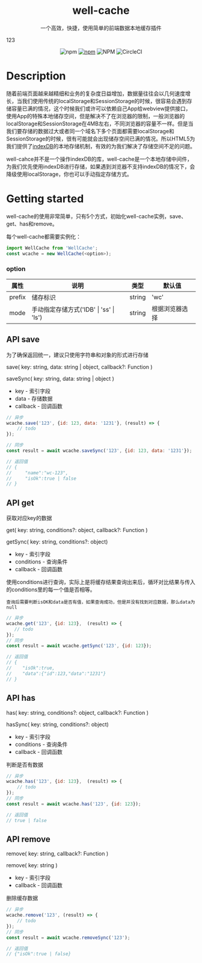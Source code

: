 <h1 align="center">well-cache</h1>
<p align="center">一个高效，快捷，使用简单的前端数据本地缓存插件</p>
123
<p align='center'>
<img alt="npm" src="https://img.shields.io/npm/v/well-cache">
<a href="https://www.npmjs.com/package/well-cache" target="_blank"><img alt="npm" src="https://img.shields.io/npm/dm/well-cache?label=download"></a>
<img alt="NPM" src="https://img.shields.io/npm/l/well-cache">
<img alt="CircleCI" src="https://img.shields.io/circleci/build/github/Ncnbb/well-cache/master">
</p>

# Description

随着前端页面越来越精细和业务的复杂度日益增加，数据量往往会以几何速度增长，当我们使用传统的localStorage和SessionStorage的时候，很容易会遇到存储容量已满的情况，这个时候我们或许可以依赖自己App给webview提供接口，使用App的特殊本地储存空间，但是解决不了在浏览器的限制，一般浏览器的localStorage和SessionStorage在4MB左右，不同浏览器的容量不一样。但是当我们要存储的数据过大或者同一个域名下多个页面都需要localStorage和SessionStorage的时候，很有可能就会出现储存空间已满的情况。所以HTML5为我们提供了[indexDB](https://developer.mozilla.org/zh-CN/docs/Web/API/IndexedDB_API)的本地存储机制，有效的为我们解决了存储空间不足的问题。

well-cahce并不是一个操作indexDB的库，well-cache是一个本地存储中间件，为我们优先使用indexDB进行存储，如果遇到浏览器不支持indexDB的情况下，会降级使用localStorage，你也可以手动指定存储方式。

# Getting started

well-cache的使用非常简单，只有5个方式，初始化well-cache实例，save、get、has和remove。

每个well-cache都需要实例化：

```JavaScript
import WellCache from 'WellCache';
const wcache = new WellCache(<option>);
```
### option

| 属性   | 说明             | 类型   | 默认值         |
| ------ | ---------------- | ------ | -------------- |
| prefix | 储存标识         | string | 'wc'           |
| mode   | 手动指定存储方式('IDB' \| 'ss' \| 'ls') | string | 根据浏览器选择 |

## API save

为了确保返回统一，建议只使用字符串和对象的形式进行存储

save( key: string, data: string | object, callback?: Function )

saveSync( key: string, data: string | object )
- key - 索引字段
- data - 存储数据
- callback - 回调函数

``` JavaScript
// 异步
wcache.save('123', {id: 123, data: '1231'}, (result) => {
    // todo
});

// 同步
const result = await wcache.saveSync('123', {id: 123, data: '1231'});

// 返回值
// {
//     "name":"wc-123",
//     "isOk":true | false
// }
```

## API get

获取对应key的数据

get( key: string, conditions?: object, callback?: Function )

getSync( key: string, conditions?: object)

- key - 索引字段
- conditions - 查询条件
- callback - 回调函数


使用conditions进行查询，实际上是将缓存结果查询出来后，循环对比结果与传入的conditions里的每一个值是否相等。

`查询后需要判断isOK和data是否有值，如果查询成功，但是并没有找到对应数据，那么data为null`

``` JavaScript
// 异步
wcache.get('123', {id: 123},  (result) => {
   // todo
});
// 同步
const result = await wcache.getSync('123', {id: 123});

// 返回值
// {
//    "isOk":true,
//    "data":{"id":123,"data":"1231"}
// }
```

## API has

has( key: string, conditions?: object, callback?: Function )

hasSync( key: string, conditions?: object)

- key - 索引字段
- conditions - 查询条件
- callback - 回调函数

判断是否有数据

``` JavaScript
// 异步
wcache.has('123', {id: 123},  (result) => {
    // todo
});
// 同步
const result = await wcache.has('123', {id: 123});

// 返回值
// true | false
```

## API remove

remove( key: string, callback?: Function )

remove( key: string )

- key - 索引字段
- callback - 回调函数

删除缓存数据

``` JavaScript
// 异步
wcache.remove('123', (result) => {
    // todo
});
// 同步
const result = await wcache.removeSync('123');

// 返回值
// {"isOk":true | false}
```


